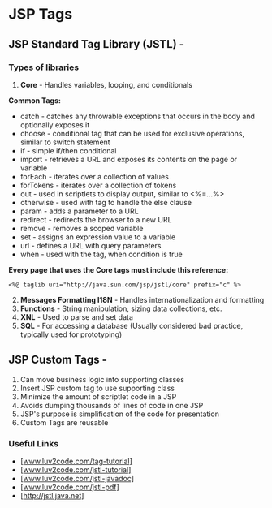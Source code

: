 # JSP Tags

## JSP Standard Tag Library (JSTL) -
### Types of libraries
1. **Core** - Handles variables, looping, and conditionals  

**Common Tags:**
  * catch - catches any throwable exceptions that occurs in the body and optionally exposes it
  * choose - conditional tag that can be used for exclusive operations, similar to switch statement
  * if - simple if/then conditional
  * import - retrieves a URL and exposes its contents on the page or variable
  * forEach - iterates over a collection of values
  * forTokens - iterates over a collection of tokens
  * out - used in scriptlets to display output, similar to <%=...%>
  * otherwise - used with <choose> tag to handle the else clause
  * param - adds a parameter to a URL
  * redirect - redirects the browser to a new URL
  * remove - removes a scoped variable
  * set - assigns an expression value to a variable
  * url - defines a URL with query parameters
  * when - used with the <choose> tag, when condition is true

**Every page that uses the Core tags must include this reference:**

	<%@ taglib uri="http://java.sun.com/jsp/jstl/core" prefix="c" %>

2. **Messages Formatting I18N** - Handles internationalization and formatting
3. **Functions** - String manipulation, sizing data collections, etc.
4. **XNL** - Used to parse and set data
5. **SQL** - For accessing a database (Usually considered bad practice, typically used for prototyping)

		

## JSP Custom Tags - 
1. Can move business logic into supporting classes
2. Insert JSP custom tag to use supporting class
3. Minimize the amount of scriptlet code in a JSP
4. Avoids dumping thousands of lines of code in one JSP
5. JSP's purpose is simplification of the code for presentation
6. Custom Tags are reusable


### Useful Links
  * [www.luv2code.com/tag-tutorial]
  * [www.luv2code.com/jstl-tutorial] 
  * [www.luv2code.com/jstl-javadoc] 
  * [www.luv2code.com/jstl-pdf]
  * [http://jstl.java.net]
